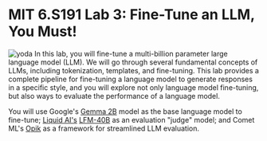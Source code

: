 # MIT 6.S191 Lab 3: Fine-Tune an LLM, You Must!

![yoda](https://github.com/MITDeepLearning/introtodeeplearning/raw/2025/lab3/img/yoda_wallpaper.jpg)
In this lab, you will fine-tune a multi-billion parameter large language model (LLM). We will go through several fundamental concepts of LLMs, including tokenization, templates, and fine-tuning. This lab provides a complete pipeline for fine-tuning a language model to generate responses in a specific style, and you will explore not only language model fine-tuning, but also ways to evaluate the performance of a language model.

You will use Google's [Gemma 2B](https://huggingface.co/google/gemma-2b-it) model as the base language model to fine-tune; [Liquid AI's](https://www.liquid.ai/) [LFM-40B](https://www.liquid.ai/liquid-foundation-models) as an evaluation "judge" model; and Comet ML's [Opik](https://www.comet.com/site/products/opik/) as a framework for streamlined LLM evaluation.